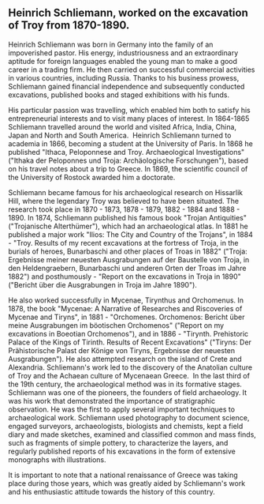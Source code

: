 ## Heinrich Schliemann, worked on the excavation of Troy from 1870-1890.

Heinrich Schliemann was born in Germany into the family of an impoverished pastor. His energy, industriousness and an extraordinary aptitude for foreign languages enabled the young man to make a good career in a trading firm. He then carried on successful commercial activities in various countries, including Russia. Thanks to his business prowess, Schliemann gained financial independence and subsequently conducted excavations, published books and staged exhibitions with his funds.

His particular passion was travelling, which enabled him both to satisfy his entrepreneurial interests and to visit many places of interest. In 1864-1865 Schliemann travelled around the world and visited Africa, India, China, Japan and North and South America. 
Heinrich Schliemann turned to academia in 1866, becoming a student at the University of Paris. In 1868 he published "Ithaca, Peloponnese and Troy. Archaeological Investigations" ("Ithaka der Peloponnes und Troja: Archäologische Forschungen"), based on his travel notes about a trip to Greece. In 1869, the scientific council of the University of Rostock awarded him a doctorate.

Schliemann became famous for his archaeological research on Hissarlik Hill, where the legendary Troy was believed to have been situated. The research took place in 1870 - 1873, 1878 - 1879, 1882 - 1884 and 1888 - 1890. In 1874, Schliemann published his famous book "Trojan Antiquities" ("Trojanische Alterthümer"), which had an archaeological atlas. In 1881 he published a major work "Ilios: The City and Country of the Trojans", in 1884 - "Troy. Results of my recent excavations at the fortress of Troja, in the burials of heroes, Bunarbaschi and other places of Troas in 1882" ("Troja: Ergebnisse meiner neuesten Ausgrabungen auf der Baustelle von Troja, in den Heldengraebern, Bunarbaschi und anderen Orten der Troas im Jahre 1882") and posthumously - "Report on the excavations in Troja in 1890" ("Bericht über die Ausgrabungen in Troja im Jahre 1890").

He also worked successfully in Mycenae, Tirynthus and Orchomenus. In 1878, the book "Mycenae: A Narrative of Researches and Riscoveries of Mycenae and Tiryns", in 1881 - "Orchomenes. Orchomenos: Bericht über meine Ausgrabungen im böotischen Orchomenos" ("Report on my excavations in Boeotian Orchomenos"), and in 1886 - "Tirynth. Prehistoric Palace of the Kings of Tirinth. Results of Recent Excavations" ("Tiryns: Der Prähistorische Palast der Könige von Tiryns, Ergebnisse der neuesten Ausgrabungen"). He also attempted research on the island of Crete and Alexandria. Schliemann's work led to the discovery of the Anatolian culture of Troy and the Achaean culture of Mycenaean Greece. 
In the last third of the 19th century, the archaeological method was in its formative stages. Schliemann was one of the pioneers, the founders of field archaeology. It was his work that demonstrated the importance of stratigraphic observation. He was the first to apply several important techniques to archaeological work. Schliemann used photography to document science, engaged surveyors, archaeologists, biologists and chemists, kept a field diary and made sketches, examined and classified common and mass finds, such as fragments of simple pottery, to characterize the layers, and regularly published reports of his excavations in the form of extensive monographs with illustrations.

It is important to note that a national renaissance of Greece was taking place during those years, which was greatly aided by Schliemann's work and his enthusiastic attitude towards the history of this country.
